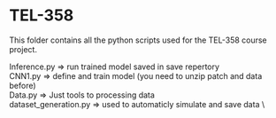 # TEL-358
This folder contains all the python scripts used for the TEL-358 course project. 

Inference.py   => run trained model saved in save repertory \
CNN1.py        => define and train model (you need to unzip patch and data before) \
Data.py        => Just tools to processing data \
dataset_generation.py => used to automaticly simulate and save data \
